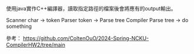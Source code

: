 使用java實作C++編譯器，讀取指定路徑的檔案後會將應有的output輸出。

Scanner  char -> token
Parser  token -> Parse tree
Compiler  Parse tree -> do something

參考：
https://github.com/ColtenOuO/2024-Spring-NCKU-CompilerHW2/tree/main
